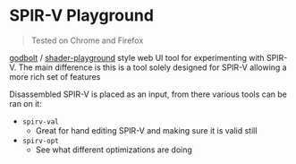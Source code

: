 # SPIR-V Playground

> Tested on Chrome and Firefox

[godbolt](https://godbolt.org/) / [shader-playground](https://shader-playground.timjones.io/) style web UI tool for experimenting with SPIR-V. The main difference is this is a tool solely designed for SPIR-V allowing a more rich set of features

Disassembled SPIR-V is placed as an input, from there various tools can be ran on it:

- `spirv-val`
    - Great for hand editing SPIR-V and making sure it is valid still
- `spirv-opt`
    - See what different optimizations are doing
